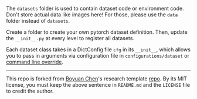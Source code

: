 The `datasets` folder is used to contain dataset code or environment code.
Don't store actual data like images here! For those, please use the `data` folder instead of `datasets`.

Create a folder to create your own pytorch dataset definition. Then, update the `__init__.py`
at every level to register all datasets.

Each dataset class takes in a DictConfig file `cfg` in its `__init__`, which allows you to pass in arguments via configuration file in `configurations/dataset` or [command line override](https://hydra.cc/docs/tutorials/basic/your_first_app/simple_cli/).

---

This repo is forked from [Boyuan Chen](https://boyuan.space/)'s research template [repo](https://github.com/buoyancy99/research-template). By its MIT license, you must keep the above sentence in `README.md` and the `LICENSE` file to credit the author.
